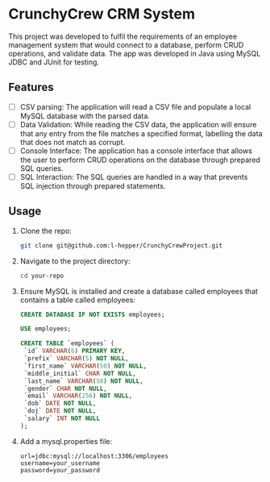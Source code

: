 # CrunchyCrew CRM System

This project was developed to fulfil the requirements of an employee management system that would connect to a database, perform CRUD operations, and validate data. The app was developed in Java using MySQL JDBC and JUnit for testing.

## Features

- [ ] CSV parsing: The application will read a CSV file and populate a local MySQL database with the parsed data.
- [ ] Data Validation: While reading the CSV data, the application will ensure that any entry from the file matches a specified format, labelling the data that does not match as corrupt. 
- [ ] Console Interface: The application has a console interface that allows the user to perform CRUD operations on the database through prepared SQL queries.
- [ ] SQL Interaction: The SQL queries are handled in a way that prevents SQL injection through prepared statements.

## Usage

1. Clone the repo:
   ```sh
   git clone git@github.com:l-hepper/CrunchyCrewProject.git
   ```
2. Navigate to the project directory:
   ```sh
   cd your-repo
   ```
3. Ensure MySQL is installed and create a database called employees that contains a table called employees:
   ```sql
   CREATE DATABASE IF NOT EXISTS employees;

   USE employees;

   CREATE TABLE `employees` (
    `id` VARCHAR(6) PRIMARY KEY,
    `prefix` VARCHAR(5) NOT NULL,
    `first_name` VARCHAR(50) NOT NULL,
    `middle_initial` CHAR NOT NULL,
    `last_name` VARCHAR(50) NOT NULL,
    `gender` CHAR NOT NULL,
    `email` VARCHAR(256) NOT NULL,
    `dob` DATE NOT NULL,
    `doj` DATE NOT NULL,
    `salary` INT NOT NULL
   );
   ```   
5. Add a mysql.properties file:
   ```
   url=jdbc:mysql://localhost:3306/employees
   username=your_username
   password=your_password
   ```
